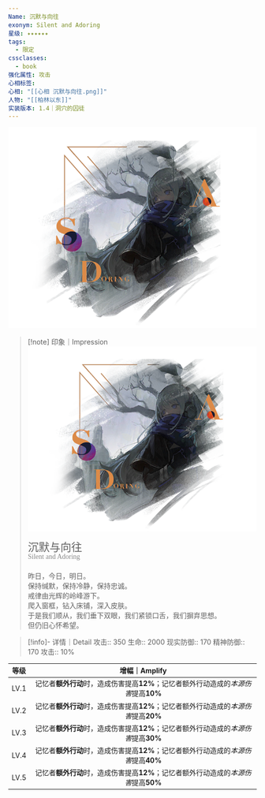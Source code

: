 ```yaml
---
Name: 沉默与向往
exonym: Silent and Adoring
星级: ✦✦✦✦✦✦
tags:
  - 限定
cssclasses:
  - book
强化属性: 攻击
心相标签: 
心相: "[[心相 沉默与向往.png]]"
人物: "[[柏林以东]]"
实装版本: 1.4｜洞穴的囚徒
---
```

![cover](assets/沉默与向往｜Silent%20and%20Adoring.assets/心相%20沉默与向往.png)

> [!note] 印象｜Impression
> ![心相 沉默与向往|inlL|300](assets/沉默与向往｜Silent%20and%20Adoring.assets/心相%20沉默与向往.png)
> <p style="font-family: '家族宋', sans-serif; font-size: 22px; line-height: 0.75; text-indent: 0;">沉默与向往<br><span style="font-family: serif; font-size: 14px; color: #888888;">Silent and Adoring</span></p>
> 
> 昨日，今日，明日。  
> 保持缄默，保持冷静，保持忠诚。  
> 戒律由光辉的岭峰游下。  
> 爬入窗框，钻入床铺，深入皮肤。  
> 于是我们顺从，我们垂下双眼，我们紧锁口舌，我们摒弃思想。  
> 但仍旧心怀希望。

> [!info]- 详情｜Detail
> 攻击:: 350
> 生命:: 2000
> 现实防御:: 170
> 精神防御:: 170
> 攻击:: 10%

| 等级 |                        增幅｜Amplify                         |
| :--: | :----------------------------------------------------------: |
| LV.1 | 记忆者**额外行动**时，造成伤害提高**12%**；记忆者额外行动造成的*本源伤害*提高**10%** |
| LV.2 | 记忆者**额外行动**时，造成伤害提高**12%**；记忆者额外行动造成的*本源伤害*提高**20%** |
| LV.3 | 记忆者**额外行动**时，造成伤害提高**12%**；记忆者额外行动造成的*本源伤害*提高**30%** |
| LV.4 | 记忆者**额外行动**时，造成伤害提高**12%**；记忆者额外行动造成的*本源伤害*提高**40%** |
| LV.5 | 记忆者**额外行动**时，造成伤害提高**12%**；记忆者额外行动造成的*本源伤害*提高**50%** |
